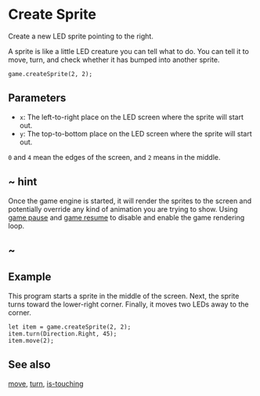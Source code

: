 # Create Sprite

Create a new LED sprite pointing to the right.

A sprite is like a little LED creature you can tell what to do.
You can tell it to move, turn, and check whether it has bumped
into another sprite.

```sig
game.createSprite(2, 2);
```

## Parameters

* ``x``: The left-to-right place on the LED screen where the sprite will start out.
* ``y``: The top-to-bottom place on the LED screen where the sprite will start out.

`0` and `4` mean the edges of the screen, and `2` means in the middle.

## ~ hint

Once the game engine is started, it will render the sprites to the screen and potentially override any kind of animation you are trying to show.
Using [game pause](/reference/game/pause) and [game resume](/reference/game/resume) to disable and enable the game rendering loop.

## ~

## Example

This program starts a sprite in the middle of the screen.
Next, the sprite turns toward the lower-right corner.
Finally, it moves two LEDs away to the corner.

```blocks
let item = game.createSprite(2, 2);
item.turn(Direction.Right, 45);
item.move(2);
```

## See also

[move](/reference/game/move),
[turn](/reference/game/turn),
[is-touching](/reference/game/is-touching)

